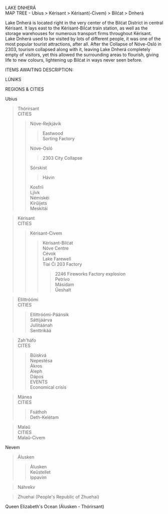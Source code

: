 LAKE DNHERÁ  
MAP TREE - Ubius > Kérisant > Kérisant(-Civem) > Bilćat > Dnherá  
  
Lake Dnherá is located right in the very center of the Bilćat District in central Kérisant. It lays east to the Kérisant-Bilćat train station, as well as the storage warehouses for numerous transport firms throughout Kérisant.  
Lake Dnherá used to be visited by lots of different people, it was one of the most popular tourist attractions, after all. After the Collapse of Nóve-Osló in 2303, tourism collapsed along with it, leaving Lake Dnherá completely empty of visitors, yet this allowed the surrounding areas to flourish, giving life to new colours, lightening up Bilćat in ways never seen before.  
  
  
ITEMS AWAITING DESCRIPTION:  
  
LÚNIKS  
  
REGIONS & CITIES  
  
Ubius  
>Thórirsant  
CITIES  
>>Nóve-Rejkjávik  
>>>Eastwood  
>>>Sorting Factory  
>>>
>>Nóve-Osló  
>>>2303 City Collapse  
>>>
>>Sórskist  
>>>Hávin  
>>>
>>Kosfríi  
>>Ljívk  
>>Némiskéi  
>>Kírŭijets  
>>Meskitái  
  
>Kérisant  
CITIES  
>>Kérisant-Civem  
>>>Kérisant-Bilćat  
>>>Nóve Centre  
>>Cévok  
>>>Lake Farewell  
>>>Tíai Ći 203 Factory  
>>>>2246 Fireworks Factory explosion  
>>Petrívo  
>>Másidam  
>>Ŭeshalt  
  
>Ellíttróómi  
CITIES  
>>Ellíttróómi-Páánsik  
>>Sáttijáárva  
>>Jullitáánah  
>>Senttrikáá  
  
>Zah'háfo  
CITES  
>>Bŭiskvá  
>>Nepestésa  
>>Ákros  
>>Áleph  
>>Dápos  
EVENTS  
>>Economical crisis  
  
>Mánea  
CITIES  
>>Fsáthoh  
>>Deth-Kelétam  
  
>Malaŭ  
CITIES  
>Malaŭ-Civem  
  
Nevem  
>Álusken  
>>Álusken  
>>Keŭstellet  
>>Ippavím  
  
>Náhrekv  
  
>Zhuehai (People's Republic of Zhuehai)  
  
  
Queen Elizabeth's Ocean (Álusken - Thórirsant)